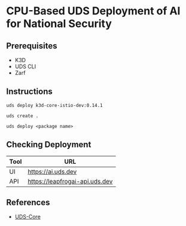 # CPU-Based UDS Deployment of AI for National Security

## Prerequisites

- K3D
- UDS CLI
- Zarf

## Instructions

```
uds deploy k3d-core-istio-dev:0.14.1

uds create .

uds deploy <package name>
```

## Checking Deployment

| Tool | URL |
| --- | --- |
| UI | <https://ai.uds.dev> |
| API | <https://leapfrogai-api.uds.dev> |

## References

- [UDS-Core](https://github.com/defenseunicorns/uds-core)
